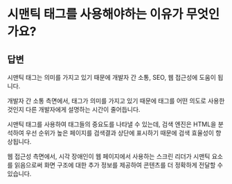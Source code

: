 # 시맨틱 태그를 사용해야하는 이유가 무엇인가요?

## 답변

시맨틱 태그는 의미를 가지고 있기 때문에 개발자 간 소통, SEO, 웹 접근성에 도움이 됩니다.

개발자 간 소통 측면에서, 태그가 의미를 가지고 있기 때문에 태그를 어떤 의도로 사용한 것인지 다른 개발자에게 설명하는 시간이 줄어듭니다.

시맨틱 태그를 사용하여 태그들의 중요도를 나타낼 수 있는데, 검색 엔진은 HTML을 분석하여 우선 순위가 높은 페이지를 검색결과 상단에 표시하기 때문에 검색 효율성이 향상됩니다.

웹 접근성 측면에서, 시각 장애인이 웹 페이지에서 사용하는 스크린 리더가 시맨틱 요소를 읽음으로써 화면 구조에 대한 추가 정보를 제공하여 콘텐츠를 더 정확하게 전달할 수 있습니다.
